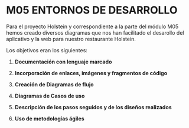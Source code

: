 # M05 ENTORNOS DE DESARROLLO

Para el proyecto Holstein y correspondiente a la parte del módulo M05 hemos creado diversos diagramas que nos han facilitado el desarollo del aplicativo y la web para nuestro restaurante Holstein.

Los objetivos eran los siguientes: 

1. **Documentación con lenguaje marcado**
 
2. **Incorporación de enlaces, imágenes y fragmentos de código**

3. **Creación de Diagramas de flujo**
    
4. **Diagramas de Casos de uso**

4. **Descripción de los pasos seguidos y de los diseños realizados**

5. **Uso de metodologías ágiles**